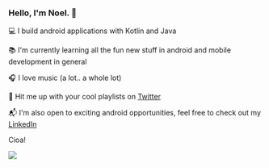### Hello, I'm Noel. 👋


💻 I build android applications with Kotlin and Java

📚 I'm currently learning all the fun new stuff in android and mobile development in general

🎧 I love music (a lot.. a whole lot)

🥊 Hit me up with your cool playlists on [Twitter](https://twitter.com/Noel_elonn)

📬 I'm also open to exciting android opportunities, feel free to check out my [LinkedIn](https://www.linkedin.com/in/noelnwaelugo/)

Cioa!

<img src ="https://github-readme-stats.vercel.app/api?username=Noel-elon&&show_icons=true&title_color=ffffff&icon_color=bb2acf&text_color=daf7dc&bg_color=151515">





